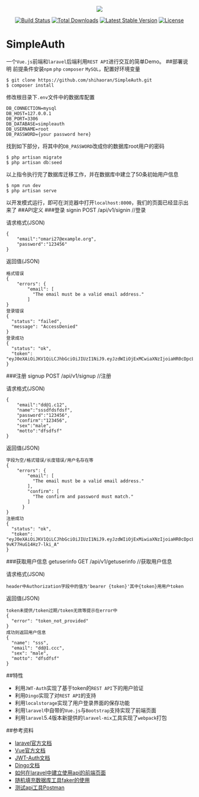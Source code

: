 <p align="center"><img src="https://laravel.com/assets/img/components/logo-laravel.svg"></p>

<p align="center">
<a href="https://travis-ci.org/laravel/framework"><img src="https://travis-ci.org/laravel/framework.svg" alt="Build Status"></a>
<a href="https://packagist.org/packages/laravel/framework"><img src="https://poser.pugx.org/laravel/framework/d/total.svg" alt="Total Downloads"></a>
<a href="https://packagist.org/packages/laravel/framework"><img src="https://poser.pugx.org/laravel/framework/v/stable.svg" alt="Latest Stable Version"></a>
<a href="https://packagist.org/packages/laravel/framework"><img src="https://poser.pugx.org/laravel/framework/license.svg" alt="License"></a>
</p>

# SimpleAuth
一个`Vue.js`前端和`laravel`后端利用`REST API`进行交互的简单Demo。
##部署说明
前提条件安装`npm` `php` `composer` `MySQL`，配置好环境变量

    $ git clone https://github.com/shihaoran/SimpleAuth.git
    $ composer install
修改根目录下`.env`文件中的数据库配置
    
    DB_CONNECTION=mysql
    DB_HOST=127.0.0.1
    DB_PORT=3306
    DB_DATABASE=simpleauth
    DB_USERNAME=root
    DB_PASSWORD={your password here}
找到如下部分，将其中的`DB_PASSWORD`改成你的数据库root用户的密码
    
    $ php artisan migrate
    $ php artisan db:seed
以上指令执行完了数据库迁移工作，并在数据库中建立了50条初始用户信息
    
    $ npm run dev
    $ php artisan serve
以开发模式运行，即可在浏览器中打开`localhost:8000`，我们的页面已经显示出来了
##API定义
###登录 signin
    POST  /api/v1/signin   //登录
    
请求格式(JSON)

    {
        "email":"omari27@example.org",
        "password":"123456"
    }
返回值(JSON)
    
    格式错误
    {
        "errors": {
            "email": [
              "The email must be a valid email address."
            ]
    }
    登录错误
    {
      "status": "failed",
      "message": "AccessDenied"
    }
    登录成功
    {
      "status": "ok",
      "token": "eyJ0eXAiOiJKV1QiLCJhbGciOiJIUzI1NiJ9.eyJzdWIiOjExMCwiaXNzIjoiaHR0cDpcL1wvbG9jYWxob3N0OjgwMDBcL2FwaVwvdjFcL3NpZ25pbiIsImlhdCI6MTQ5MTIzNDQ1MiwiZXhwIjoxNDkxMjM4MDUyLCJuYmYiOjE0OTEyMzQ0NTIsImp0aSI6IjZiOWNkOTg3NTc3MTA1YzY5N2JmYjcxNjA5NTM4NTBhIn0.pqJzqYV0N1gL48w2lZKOgEfgLbtwCLq8aAdfjYz75X8"
    }

###注册 signup
    POST  /api/v1/signup   //注册
    
请求格式(JSON)

    {
        "email":"dd@1.c12",
        "name":"sssdfdsfdsf",
        "password":"123456",
        "confirm":"123456",
        "sex":"male",
        "motto":"dfsdfsf"
    }
返回值(JSON)
    
    字段为空/格式错误/长度错误/用户名存在等
    {
        "errors": {
            "email": [
              "The email must be a valid email address."
            ],
            "confirm": [
              "The confirm and password must match."
            ]
          }
    }
    注册成功
    {
      "status": "ok",
      "token": "eyJ0eXAiOiJKV1QiLCJhbGciOiJIUzI1NiJ9.eyJzdWIiOjExMiwiaXNzIjoiaHR0cDpcL1wvbG9jYWxob3N0OjgwMDBcL2FwaVwvdjFcL3NpZ251cCIsImlhdCI6MTQ5MTIzNDYxMiwiZXhwIjoxNDkxMjM4MjEyLCJuYmYiOjE0OTEyMzQ2MTIsImp0aSI6IjhlZGI3NWIyNjBiZmIzYjQyNzgyMzJhYjk3OWU5Nzk4In0.WK2QOcOfdUj7S1uWgUC4kv4-9vK77HuG14Hz7-lki_A"
    }
###获取用户信息 getuserinfo
    GET  /api/v1/getuserinfo   //获取用户信息
    
请求格式(JSON)

    header中Authorization字段中的值为'bearer {token}'其中{token}用用户token
返回值(JSON)
    
    token未提供/token过期/token无效等提示在error中
    {
      "error": "token_not_provided"
    }
    成功则返回用户信息
    {
      "name": "sss",
      "email": "dd@1.ccc",
      "sex": "male",
      "motto": "dfsdfsf"
    }

##特性
* 利用`JWT-Auth`实现了基于token的`REST API`下的用户验证
* 利用`Dingo`实现了对`REST API`的支持
* 利用`localstorage`实现了用户登录界面的保存功能
* 利用`laravel`中自带的`Vue.js`与`Bootstrap`支持实现了前端页面
* 利用`laravel`5.4版本新提供的`laravel-mix`工具实现了`webpack`打包

##参考资料
* [laravel官方文档](https://laravel.com/docs/5.4/)
* [Vue官方文档](https://vuejs.bootcss.com/v2/guide/)
* [JWT-Auth文档](https://github.com/tymondesigns/jwt-auth/wiki)
* [Dingo文档](https://github.com/dingo/api/wiki)
* [如何在laravel中建立使用api的前端页面](https://www.sitepoint.com/how-to-consume-laravel-api-with-angularjs/)
* [随机填充数据库工具faker的使用](https://tutorials.kode-blog.com/laravel-5-faker-tutorial)
* [测试api工具Postman](https://chrome.google.com/webstore/detail/postman/fhbjgbiflinjbdggehcddcbncdddomop?hl=zh-CN)